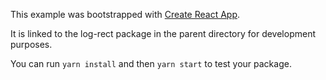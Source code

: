 This example was bootstrapped with [Create React App](https://github.com/facebook/create-react-app).

It is linked to the log-rect package in the parent directory for development purposes.

You can run `yarn install` and then `yarn start` to test your package.
